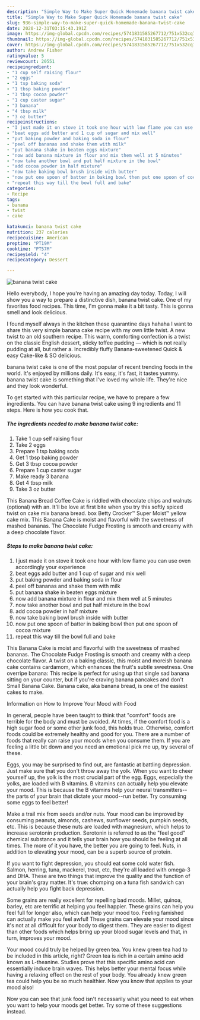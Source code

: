 ```yaml
---
description: "Simple Way to Make Super Quick Homemade banana twist cake"
title: "Simple Way to Make Super Quick Homemade banana twist cake"
slug: 936-simple-way-to-make-super-quick-homemade-banana-twist-cake
date: 2020-12-31T03:15:43.191Z
image: https://img-global.cpcdn.com/recipes/5741831585267712/751x532cq70/banana-twist-cake-recipe-main-photo.jpg
thumbnail: https://img-global.cpcdn.com/recipes/5741831585267712/751x532cq70/banana-twist-cake-recipe-main-photo.jpg
cover: https://img-global.cpcdn.com/recipes/5741831585267712/751x532cq70/banana-twist-cake-recipe-main-photo.jpg
author: Andrew Fisher
ratingvalue: 5
reviewcount: 20551
recipeingredient:
- "1 cup self raising flour"
- "2 eggs"
- "1 tsp baking soda"
- "1 tbsp baking powder"
- "3 tbsp cocoa powder"
- "1 cup caster sugar"
- "3 banana"
- "4 tbsp milk"
- "3 oz butter"
recipeinstructions:
- "I just made it on stove it took one hour with low flame you can use oven accordingly your experience"
- "beat eggs add butter and 1 cup of sugar and mix well"
- "put baking powder and baking soda in flour"
- "peel off bananas and shake them with milk"
- "put banana shake in beaten eggs mixture"
- "now add banana mixture in flour and mix them well at 5 minutes"
- "now take another bowl and put half mixture in the bowl"
- "add cocoa powder in half mixture"
- "now take baking bowl brush inside with butter"
- "now put one spoon of batter in baking bowl then put one spoon of cocoa mixture"
- "repeat this way till the bowl full and bake"
categories:
- Recipe
tags:
- banana
- twist
- cake

katakunci: banana twist cake 
nutrition: 237 calories
recipecuisine: American
preptime: "PT19M"
cooktime: "PT57M"
recipeyield: "4"
recipecategory: Dessert

---
```



![banana twist cake](https://img-global.cpcdn.com/recipes/5741831585267712/751x532cq70/banana-twist-cake-recipe-main-photo.jpg)

Hello everybody, I hope you're having an amazing day today. Today, I will show you a way to prepare a distinctive dish, banana twist cake. One of my favorites food recipes. This time, I'm gonna make it a bit tasty. This is gonna smell and look delicious.

I found myself always in the kitchen these quarantine days hahaha I want to share this very simple banana cake recipe with my own little twist. A new twist to an old southern recipe. This warm, comforting confection is a twist on the classic English dessert, sticky toffee pudding — which is not really pudding at all, but rather a. Incredibly fluffy Banana-sweetened Quick &amp; easy Cake-like &amp; SO delicious.

banana twist cake is one of the most popular of recent trending foods in the world. It's enjoyed by millions daily. It's easy, it's fast, it tastes yummy. banana twist cake is something that I've loved my whole life. They're nice and they look wonderful.


To get started with this particular recipe, we have to prepare a few ingredients. You can have banana twist cake using 9 ingredients and 11 steps. Here is how you cook that.

<!--inarticleads1-->

##### The ingredients needed to make banana twist cake:

1. Take 1 cup self raising flour
1. Take 2 eggs
1. Prepare 1 tsp baking soda
1. Get 1 tbsp baking powder
1. Get 3 tbsp cocoa powder
1. Prepare 1 cup caster sugar
1. Make ready 3 banana
1. Get 4 tbsp milk
1. Take 3 oz butter


This Banana Bread Coffee Cake is riddled with chocolate chips and walnuts (optional) with an. It&#39;ll be love at first bite when you try this softly spiced twist on cake mix banana bread. box Betty Crocker™ Super Moist™ yellow cake mix. This Banana Cake is moist and flavorful with the sweetness of mashed bananas. The Chocolate Fudge Frosting is smooth and creamy with a deep chocolate flavor. 

<!--inarticleads2-->

##### Steps to make banana twist cake:

1. I just made it on stove it took one hour with low flame you can use oven accordingly your experience
1. beat eggs add butter and 1 cup of sugar and mix well
1. put baking powder and baking soda in flour
1. peel off bananas and shake them with milk
1. put banana shake in beaten eggs mixture
1. now add banana mixture in flour and mix them well at 5 minutes
1. now take another bowl and put half mixture in the bowl
1. add cocoa powder in half mixture
1. now take baking bowl brush inside with butter
1. now put one spoon of batter in baking bowl then put one spoon of cocoa mixture
1. repeat this way till the bowl full and bake


This Banana Cake is moist and flavorful with the sweetness of mashed bananas. The Chocolate Fudge Frosting is smooth and creamy with a deep chocolate flavor. A twist on a baking classic, this moist and moreish banana cake contains cardamom, which enhances the fruit&#39;s subtle sweetness. One overripe banana: This recipe is perfect for using up that single sad banana sitting on your counter, but if you&#39;re craving banana pancakes and don&#39;t Small Banana Cake. Banana cake, aka banana bread, is one of the easiest cakes to make. 

Information on How to Improve Your Mood with Food


In general, people have been taught to think that "comfort" foods are terrible for the body and must be avoided. At times, if the comfort food is a high sugar food or some other junk food, this holds true. Otherwise, comfort foods could be extremely healthy and good for you. There are a number of foods that really can raise your moods when you consume them. If you are feeling a little bit down and you need an emotional pick me up, try several of these.

Eggs, you may be surprised to find out, are fantastic at battling depression. Just make sure that you don't throw away the yolk. When you want to cheer yourself up, the yolk is the most crucial part of the egg. Eggs, especially the yolks, are loaded with B vitamins. B vitamins can actually help you elevate your mood. This is because the B vitamins help your neural transmitters--the parts of your brain that dictate your mood--run better. Try consuming some eggs to feel better!

Make a trail mix from seeds and/or nuts. Your mood can be improved by consuming peanuts, almonds, cashews, sunflower seeds, pumpkin seeds, etc. This is because these nuts are loaded with magnesium, which helps to increase serotonin production. Serotonin is referred to as the "feel good" chemical substance and it tells your brain how you should be feeling at all times. The more of it you have, the better you are going to feel. Nuts, in addition to elevating your mood, can be a superb source of protein.

If you want to fight depression, you should eat some cold water fish. Salmon, herring, tuna, mackerel, trout, etc, they're all loaded with omega-3 and DHA. These are two things that improve the quality and the function of your brain's gray matter. It's true: chomping on a tuna fish sandwich can actually help you fight back depression. 

Some grains are really excellent for repelling bad moods. Millet, quinoa, barley, etc are terrific at helping you feel happier. These grains can help you feel full for longer also, which can help your mood too. Feeling famished can actually make you feel awful! These grains can elevate your mood since it's not at all difficult for your body to digest them. They are easier to digest than other foods which helps bring up your blood sugar levels and that, in turn, improves your mood.

Your mood could truly be helped by green tea. You knew green tea had to be included in this article, right? Green tea is rich in a certain amino acid known as L-theanine. Studies prove that this specific amino acid can essentially induce brain waves. This helps better your mental focus while having a relaxing effect on the rest of your body. You already knew green tea could help you be so much healthier. Now you know that applies to your mood also!

Now you can see that junk food isn't necessarily what you need to eat when you want to help your moods get better. Try  some  of  these  suggestions  instead.

